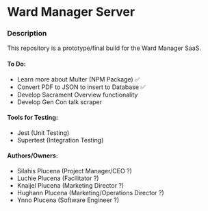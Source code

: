 # Ward Manager Server
### Description
This repository is a prototype/final build for the Ward Manager SaaS.

#### To Do:
- Learn more about Multer (NPM Package) ✅
- Convert PDF to JSON to insert to Database ✅
- Develop Sacrament Overview functionality 
- Develop Gen Con talk scraper

#### Tools for Testing:
- Jest (Unit Testing)
- Supertest (Integration Testing)

#### Authors/Owners:
- Silahis Plucena (Project Manager/CEO ?)
- Luchie Plucena (Facilitator ?)
- Knaijel Plucena (Marketing Director ?)
- Hughann Plucena (Marketing/Operations Director ?)
- Ynno Plucena (Software Engineer ?)